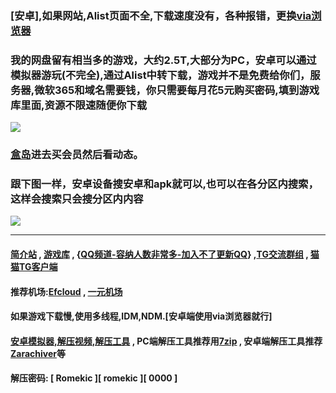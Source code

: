### [安卓],如果网站,Alist页面不全,下载速度没有，各种报错，更换[via浏览器](https://viayoo.com/zh-cn)
### 我的网盘留有相当多的游戏，大约2.5T,大部分为PC，安卓可以通过模拟器游玩(不完全),通过Alist中转下载，游戏并不是免费给你们，服务器,微软365和域名需要钱，你只需要每月花5元购买密码,填到游戏库里面,资源不限速随便你下载
![](https://i.imgtg.com/2023/04/16/XHpy6.webp)
### [盒岛](https://www.hedaoapp.com/6311P)进去买会员然后看动态。
### 跟下图一样，安卓设备搜安卓和apk就可以,也可以在各分区内搜索，这样会搜索只会搜分区内内容
![](https://i.imgtg.com/2023/04/14/86A6Y.webp)
***
#### [简介站](https://www.mochoi.top)   ,  [游戏库](https://www.haysn.tk)  ,  {[QQ频道-容纳人数非常多-加入不了更新QQ](https://pd.qq.com/s/84ljkq53i)} ,[TG交流群组](https://t.me/+Fxc4swWEFFgyMTk1)  ,  [猫猫TG客户端](https://nekogram.app/zh-hans)
#### 推荐机场:[Efcloud](https://www.efcloud.net/#/register?code=WnbfsJAm)  ,  [一元机场](https://xn--4gq62f52gdss.com/#/register?code=KZXciMqn)
#### 如果游戏下载慢,使用多线程,IDM,NDM.[安卓端使用via浏览器就行]
#### [安卓模拟器,解压视频,解压工具](http://www.haysn.tk/Rubbish) , PC端解压工具推荐用[7zip](https://experiments-alicdn.sparanoid.net/7z/7z2201-x64.exe) , 安卓端解压工具推荐[Zarachiver](http://www.haysn.tk/Rubbish/APK)等<br>
#### 解压密码: [ Romekic ][ romekic ][ 0000 ]
